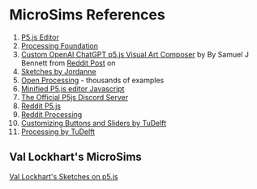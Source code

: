 # MicroSims References

1. [P5.js Editor](https://editor.p5js.org/)
1. [Processing Foundation](https://processingfoundation.org/)
1. [Custom OpenAI ChatGPT p5.js Visual Art Composer](https://chat.openai.com/g/g-yLEKOCjXP-p5-js-visual-art-composer) by By Samuel J Bennett from [Reddit Post](https://www.reddit.com/r/p5js/comments/18es2bc/p5js_visual_art_composer_gpt_enter_a_prompt_get/) on 
1. [Sketches by Jordanne](https://editor.p5js.org/jordanne/sketches)
1. [Open Processing](https://openprocessing.org/discover/#/trending) - thousands of examples
1. [Minified P5.js editor Javascript](https://editor.p5js.org/app.d5810963b6b95aecefaa.js)
1. [The Official P5js Discord Server](https://discord.gg/SHQ8dH25r9)
1. [Reddit P5.js](https://www.reddit.com/r/p5js/)
1. [Reddit Processing](https://www.reddit.com/r/processing/)
1. [Customizing Buttons and Sliders by TuDelft](http://wiki.bk.tudelft.nl/toi-pedia/Processing_Buttons_and_Sliders)
1. [Processing by TuDelft](http://wiki.bk.tudelft.nl/toi-pedia/Processing)

## Val Lockhart's MicroSims

[Val Lockhart's Sketches on p5.js](https://editor.p5js.org/valockhart/sketches)